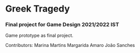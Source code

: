 # Greek Tragedy

<h3>Final project for Game Design 2021/2022 IST</h3>

Game prototype as final project.

Contributors:
Marina Martins
Margarida Amaro
João Sanches
